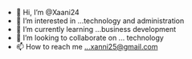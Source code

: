 - 👋 Hi, I’m @Xaani24
- 👀 I’m interested in ...technology and administration 
- 🌱 I’m currently learning ...business development 
- 💞️ I’m looking to collaborate on ... technology 
- 📫 How to reach me ...xanni25@gmail.com 

<!---
Xaani24/Xaani24 is a ✨ special ✨ repository because its `README.md` (this file) appears on your GitHub profile.
You can click the Preview link to take a look at your changes.
--->
